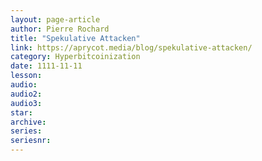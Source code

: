 ```yaml
---
layout: page-article
author: Pierre Rochard
title: "Spekulative Attacken"
link: https://aprycot.media/blog/spekulative-attacken/
category: Hyperbitcoinization
date: 1111-11-11
lesson: 
audio: 
audio2: 
audio3: 
star: 
archive: 
series: 
seriesnr: 
---
```

